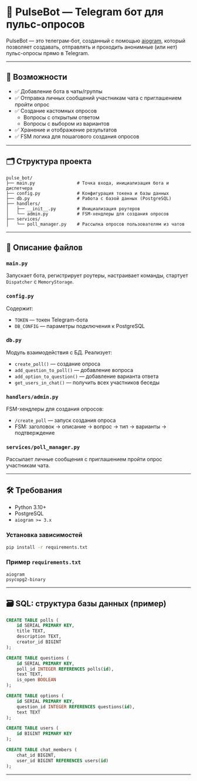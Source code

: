 # 🤖 PulseBot — Telegram бот для пульс-опросов

PulseBot — это телеграм-бот, созданный с помощью [aiogram](https://docs.aiogram.dev), который позволяет создавать, отправлять и проходить анонимные (или нет) пульс-опросы прямо в Telegram.

---

## 🚀 Возможности

- ✅ Добавление бота в чаты/группы
- ✅ Отправка личных сообщений участникам чата с приглашением пройти опрос
- ✅ Создание кастомных опросов
  - Вопросы с открытым ответом
  - Вопросы с выбором из вариантов
- ✅ Хранение и отображение результатов
- ✅ FSM логика для пошагового создания опросов

---

## 🗂 Структура проекта

```
pulse_bot/
├── main.py                # Точка входа, инициализация бота и диспетчера
├── config.py              # Конфигурация токена и базы данных
├── db.py                  # Работа с базой данных (PostgreSQL)
├── handlers/
│   ├── __init__.py        # Инициализация роутеров
│   └── admin.py           # FSM-хендлеры для создания опросов
├── services/
│   └── poll_manager.py    # Рассылка опросов пользователям из чатов
```

---

## 🧠 Описание файлов

### `main.py`
Запускает бота, регистрирует роутеры, настраивает команды, стартует `Dispatcher` с `MemoryStorage`.

### `config.py`
Содержит:
- `TOKEN` — токен Telegram-бота
- `DB_CONFIG` — параметры подключения к PostgreSQL

### `db.py`
Модуль взаимодействия с БД. Реализует:
- `create_poll()` — создание опроса
- `add_question_to_poll()` — добавление вопроса
- `add_option_to_question()` — добавление варианта ответа
- `get_users_in_chat()` — получить всех участников беседы

### `handlers/admin.py`
FSM-хендлеры для создания опросов:
- `/create_poll` — запуск создания опроса
- FSM: заголовок → описание → вопрос → тип → варианты → подтверждение

### `services/poll_manager.py`
Рассылает личные сообщения с приглашением пройти опрос участникам чата.

---

## 🛠 Требования

- Python 3.10+
- PostgreSQL
- `aiogram >= 3.x`

### Установка зависимостей
```bash
pip install -r requirements.txt
```

### Пример `requirements.txt`
```
aiogram
psycopg2-binary
```

---

## 🗃 SQL: структура базы данных (пример)
```sql
CREATE TABLE polls (
    id SERIAL PRIMARY KEY,
    title TEXT,
    description TEXT,
    creator_id BIGINT
);

CREATE TABLE questions (
    id SERIAL PRIMARY KEY,
    poll_id INTEGER REFERENCES polls(id),
    text TEXT,
    is_open BOOLEAN
);

CREATE TABLE options (
    id SERIAL PRIMARY KEY,
    question_id INTEGER REFERENCES questions(id),
    text TEXT
);

CREATE TABLE users (
    id BIGINT PRIMARY KEY
);

CREATE TABLE chat_members (
    chat_id BIGINT,
    user_id BIGINT REFERENCES users(id)
);
```

---


